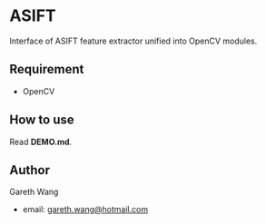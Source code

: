 # ASIFT

Interface of ASIFT feature extractor unified into OpenCV modules.

## Requirement

- OpenCV

## How to use

Read **DEMO.md**.

## Author

Gareth Wang  

- email: gareth.wang@hotmail.com